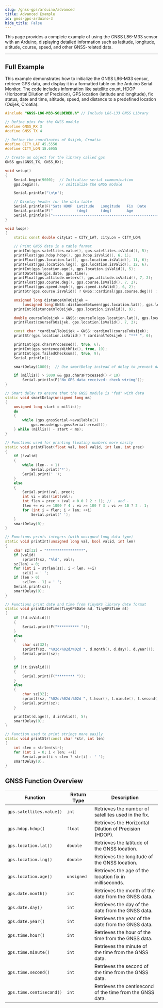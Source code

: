 ```yaml
---
slug: /gnss-gps/arduino/advanced
title: Advanced Example
id: gnss-gps-arduino-3
hide_title: False
---
```


This page provides a complete example of using the GNSS L86-M33 sensor with an Arduino, displaying detailed information such as latitude, longitude, altitude, course, speed, and other GNSS-related data.

---

## Full Example

This example demonstrates how to initialize the GNSS L86-M33 sensor, retrieve GPS data, and display it in a formatted table on the Arduino Serial Monitor. The code includes information like satellite count, HDOP (Horizontal Dilution of Precision), GPS location (latitude and longitude), fix status, date and time, altitude, speed, and distance to a predefined location (Osijek, Croatia).

```cpp
#include "GNSS-L86-M33-SOLDERED.h" // Include L86-L33 GNSS Library

// Define pins for the GNSS module
#define GNSS_RX 3
#define GNSS_TX 4

// Define the coordinates of Osijek, Croatia
#define CITY_LAT 45.5550
#define CITY_LON 18.6955

// Create an object for the library called gps
GNSS gps(GNSS_TX, GNSS_RX);

void setup()
{
    Serial.begin(9600);  // Initialize serial communication
    gps.begin();         // Initialize the GNSS module

    Serial.println("\n\n");

    // Display header for the data table
    Serial.println(F("Sats HDOP  Latitude   Longitude   Fix  Date       Time     Date Alt    Course Speed Card  Distance Course Card  Chars Sentences Checksum"));
    Serial.println(F("           (deg)      (deg)       Age                      Age  (m)    --- from GPS ----  ---- to Osijek  ----  RX    RX        Fail"));
    Serial.println(F("------------------------------------------------------------------------------------------------- ---------------------------------------"));
}

void loop()
{
    static const double cityLat = CITY_LAT, cityLon = CITY_LON;

    // Print GNSS data in a table format
    printInt(gps.satellites.value(), gps.satellites.isValid(), 5);
    printFloat(gps.hdop.hdop(), gps.hdop.isValid(), 6, 1);
    printFloat(gps.location.lat(), gps.location.isValid(), 11, 6);
    printFloat(gps.location.lng(), gps.location.isValid(), 12, 6);
    printInt(gps.location.age(), gps.location.isValid(), 5);
    printDateTime(gps.date, gps.time);
    printFloat(gps.altitude.meters(), gps.altitude.isValid(), 7, 2);
    printFloat(gps.course.deg(), gps.course.isValid(), 7, 2);
    printFloat(gps.speed.kmph(), gps.speed.isValid(), 6, 2);
    printStr(gps.course.isValid() ? GNSS::cardinal(gps.course.deg()) : "*** ", 6);

    unsigned long distanceKmToOsijek =
        (unsigned long)GNSS::distanceBetween(gps.location.lat(), gps.location.lng(), cityLat, cityLon) / 1000;
    printInt(distanceKmToOsijek, gps.location.isValid(), 9);

    double courseToOsijek = GNSS::courseTo(gps.location.lat(), gps.location.lng(), cityLat, cityLon);
    printFloat(courseToOsijek, gps.location.isValid(), 7, 2);

    const char *cardinalToOsijek = GNSS::cardinal(courseToOsijek);
    printStr(gps.location.isValid() ? cardinalToOsijek : "*** ", 6);

    printInt(gps.charsProcessed(), true, 6);
    printInt(gps.sentencesWithFix(), true, 10);
    printInt(gps.failedChecksum(), true, 9);
    Serial.println();

    smartDelay(1000);  // Use smartDelay instead of delay to prevent data loss

    if (millis() > 5000 && gps.charsProcessed() < 10)
        Serial.println(F("No GPS data received: check wiring"));
}

// Smart delay to ensure that the GNSS module is "fed" with data
static void smartDelay(unsigned long ms)
{
    unsigned long start = millis();
    do
    {
        while (gps.gnssSerial->available())
            gps.encode(gps.gnssSerial->read());
    } while (millis() - start < ms);
}

// Functions used for printing floating numbers more easily
static void printFloat(float val, bool valid, int len, int prec)
{
    if (!valid)
    {
        while (len-- > 1)
            Serial.print('*');
        Serial.print(' ');
    }
    else
    {
        Serial.print(val, prec);
        int vi = abs((int)val);
        int flen = prec + (val < 0.0 ? 2 : 1); // . and -
        flen += vi >= 1000 ? 4 : vi >= 100 ? 3 : vi >= 10 ? 2 : 1;
        for (int i = flen; i < len; ++i)
            Serial.print(' ');
    }
    smartDelay(0);
}

// Functions prints integers (with unsigned long data type)
static void printInt(unsigned long val, bool valid, int len)
{
    char sz[32] = "*****************";
    if (valid)
        sprintf(sz, "%ld", val);
    sz[len] = 0;
    for (int i = strlen(sz); i < len; ++i)
        sz[i] = ' ';
    if (len > 0)
        sz[len - 1] = ' ';
    Serial.print(sz);
    smartDelay(0);
}

// Functions print date and time from TinyGPS library date format
static void printDateTime(TinyGPSDate &d, TinyGPSTime &t)
{
    if (!d.isValid())
    {
        Serial.print(F("********** "));
    }
    else
    {
        char sz[32];
        sprintf(sz, "%02d/%02d/%02d ", d.month(), d.day(), d.year());
        Serial.print(sz);
    }

    if (!t.isValid())
    {
        Serial.print(F("******** "));
    }
    else
    {
        char sz[32];
        sprintf(sz, "%02d:%02d:%02d ", t.hour(), t.minute(), t.second());
        Serial.print(sz);
    }

    printInt(d.age(), d.isValid(), 5);
    smartDelay(0);
}

// Function used to print strings more easily
static void printStr(const char *str, int len)
{
    int slen = strlen(str);
    for (int i = 0; i < len; ++i)
        Serial.print(i < slen ? str[i] : ' ');
    smartDelay(0);
}
```

<FunctionDocumentation functionName="gps.begin()" description="Initializes the GNSS L86-M33 module, setting up communication over the defined serial pins and configuring the module for operation." returnDescription="Void" parameters={[]} />

<FunctionDocumentation functionName="gps.distanceToOsijek()" description="Calculates the distance in meters from the current GPS location to Osijek, Croatia, using the Haversine formula for spherical distance calculation." returnDescription="float - The distance in meters to Osijek." parameters={[]} />

<FunctionDocumentation functionName="gps.courseToOsijek()" description="Calculates the course (heading) in degrees from the current GPS location to Osijek. The course is returned relative to true north, indicating the direction of travel." returnDescription="float - The heading in degrees towards Osijek." parameters={[]} />

<FunctionDocumentation functionName="gps.cardinalDirectionToOsijek()" description="Calculates the cardinal direction (N, NE, E, SE, S, SW, W, NW) from the current GPS location to Osijek, based on the computed course." returnDescription="String - The cardinal direction towards Osijek." parameters={[]} />


## GNSS Function Overview

| Function                        | Return Type  | Description                                                       |
| ------------------------------- | ------------ | ----------------------------------------------------------------- |
| `gps.satellites.value()`         | `int`        | Retrieves the number of satellites used in the fix.               |
| `gps.hdop.hdop()`                | `float`      | Retrieves the Horizontal Dilution of Precision (HDOP).            |
| `gps.location.lat()`             | `double`     | Retrieves the latitude of the GNSS location.                      |
| `gps.location.lng()`             | `double`     | Retrieves the longitude of the GNSS location.                     |
| `gps.location.age()`             | `unsigned`   | Retrieves the age of the location fix in milliseconds.           |
| `gps.date.month()`               | `int`        | Retrieves the month of the date from the GNSS data.               |
| `gps.date.day()`                 | `int`        | Retrieves the day of the date from the GNSS data.                 |
| `gps.date.year()`                | `int`        | Retrieves the year of the date from the GNSS data.                |
| `gps.time.hour()`                | `int`        | Retrieves the hour of the time from the GNSS data.                |
| `gps.time.minute()`              | `int`        | Retrieves the minute of the time from the GNSS data.              |
| `gps.time.second()`              | `int`        | Retrieves the second of the time from the GNSS data.              |
| `gps.time.centisecond()`         | `int`        | Retrieves the centisecond of the time from the GNSS data.         |

<CenteredImage src="/img/gnss-gps/fullexample.png" alt="Serial Monitor" caption="Serial Monitor output"/>

<QuickLink 
  title="L86_M33_Full_Example.ino" 
  description="Example file for using the GNSS-GPS L86-M33"
  url="https://github.com/SolderedElectronics/Soldered-GNSS-L86-M33-Arduino-Library/blob/main/examples/native/L86_M33_Full_Example/L86_M33_Full_Example.ino" 
/>

<QuickLink 
  title="L86_M33_easyC_A_Example.ino" 
  description="Example file for using the GNSS-GPS L86-M33 easyC"
  url="https://github.com/SolderedElectronics/Soldered-GNSS-L86-M33-Arduino-Library/blob/main/examples/easyC/L86_M33_easyC_Full_Example/L86_M33_easyC_Full_Example.ino"
/>

